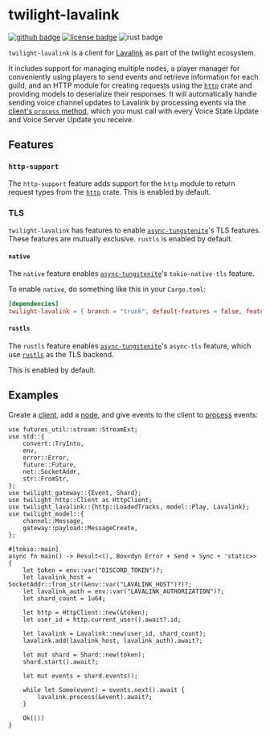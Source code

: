 <!-- cargo-sync-readme start -->

# twilight-lavalink

[![github badge][]][github link] [![license badge][]][license link] ![rust badge]

`twilight-lavalink` is a client for [Lavalink] as part of the twilight
ecosystem.

It includes support for managing multiple nodes, a player manager for
conveniently using players to send events and retrieve information for each
guild, and an HTTP module for creating requests using the [`http`] crate and
providing models to deserialize their responses. It will automatically
handle sending voice channel updates to Lavalink by processing events via
the [client's `process` method][`Lavalink::process`], which you must call
with every Voice State Update and Voice Server Update you receive.

## Features

### `http-support`

The `http-support` feature adds support for the `http` module to return
request types from the [`http`] crate. This is enabled by default.

### TLS

`twilight-lavalink` has features to enable [`async-tungstenite`]'s TLS
features. These features are mutually exclusive. `rustls` is enabled by
default.

#### `native`

The `native` feature enables [`async-tungstenite`]'s `tokio-native-tls`
feature.

To enable `native`, do something like this in your `Cargo.toml`:

```toml
[dependencies]
twilight-lavalink = { branch = "trunk", default-features = false, features = ["native"], git = "https://github.com/twilight-rs/twilight" }
```

#### `rustls`

The `rustls` feature enables [`async-tungstenite`]'s `async-tls` feature, which
use [`rustls`] as the TLS backend.

This is enabled by default.

## Examples

Create a [client], add a [node], and give events to the client to [process]
events:

```rust,no_run
use futures_util::stream::StreamExt;
use std::{
    convert::TryInto,
    env,
    error::Error,
    future::Future,
    net::SocketAddr,
    str::FromStr,
};
use twilight_gateway::{Event, Shard};
use twilight_http::Client as HttpClient;
use twilight_lavalink::{http::LoadedTracks, model::Play, Lavalink};
use twilight_model::{
    channel::Message,
    gateway::payload::MessageCreate,
};

#[tokio::main]
async fn main() -> Result<(), Box<dyn Error + Send + Sync + 'static>> {
    let token = env::var("DISCORD_TOKEN")?;
    let lavalink_host = SocketAddr::from_str(&env::var("LAVALINK_HOST")?)?;
    let lavalink_auth = env::var("LAVALINK_AUTHORIZATION")?;
    let shard_count = 1u64;

    let http = HttpClient::new(&token);
    let user_id = http.current_user().await?.id;

    let lavalink = Lavalink::new(user_id, shard_count);
    lavalink.add(lavalink_host, lavalink_auth).await?;

    let mut shard = Shard::new(token);
    shard.start().await?;

    let mut events = shard.events();

    while let Some(event) = events.next().await {
        lavalink.process(&event).await?;
    }

    Ok(())
}
```

[`Lavalink::process`]: client/struct.Lavalink.html#method.process
[Lavalink]: https://github.com/Frederikam/Lavalink
[`async-tungstenite`]: https://crates.io/crates/async-tungstenite
[`http`]: https://crates.io/crates/http
[`rustls`]: https://crates.io/crates/rustls
[client]: client/struct.Lavalink.html
[github badge]: https://img.shields.io/badge/github-twilight-6f42c1.svg?style=for-the-badge&logo=github
[github link]: https://github.com/twilight-rs/twilight
[license badge]: https://img.shields.io/badge/license-ISC-blue.svg?style=for-the-badge&logo=pastebin
[license link]: https://github.com/twilight-rs/twilight/blob/trunk/LICENSE.md
[node]: node/struct.Node.html
[process]: client/struct.Lavalink.html#method.process
[rust badge]: https://img.shields.io/badge/rust-stable-93450a.svg?style=for-the-badge&logo=rust

<!-- cargo-sync-readme end -->

